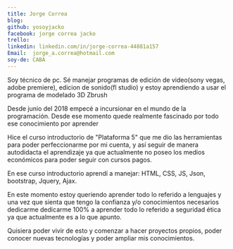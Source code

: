 ```yaml
---
title: Jorge Correa
blog: 
github: yosoyjacko
facebook: jorge correa jacko
trello: 
linkedin: linkedin.com/in/jorge-correa-44881a157
Email:  jorge_a.correa@hotmail.com
soy-de: CABA
---
```


Soy técnico de pc.
Sé manejar programas de edición de video(sony vegas, adobe premiere), edicion de sonido(fl studio) y estoy aprendiendo a usar el programa de modelado 3D Zbrush

Desde junio del 2018 empecé a incursionar en el mundo de la programación.
Desde ese momento quede realmente fascinado por todo ese conocimiento por aprender

Hice el curso introductorio de "Plataforma 5" que me dio las herramientas para poder perfeccionarme por mi cuenta, y así seguir de manera autodidacta el aprendizaje ya que actualmente no poseo los medios económicos para poder seguir con cursos pagos.

En ese curso introductorio aprendí a manejar: HTML, CSS, JS, Json, bootstrap, Jquery, Ajax.

En este momento estoy queriendo aprender todo lo referido a lenguajes y una vez que sienta que tengo la confianza y/o conocimientos necesarios dedicarme dedicarme 100% a aprender todo lo referido a seguridad ética ya que actualmente es a lo que apunto.

Quisiera poder vivir de esto y comenzar a hacer proyectos propios, poder conocer nuevas tecnologías y poder ampliar mis conocimientos.

